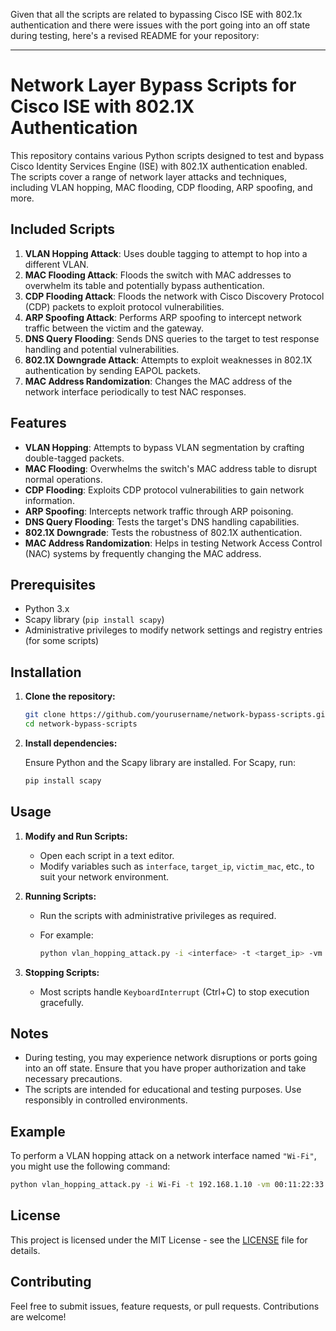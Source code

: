 Given that all the scripts are related to bypassing Cisco ISE with 802.1x authentication and there were issues with the port going into an off state during testing, here's a revised README for your repository:

---

# Network Layer Bypass Scripts for Cisco ISE with 802.1X Authentication

This repository contains various Python scripts designed to test and bypass Cisco Identity Services Engine (ISE) with 802.1X authentication enabled. The scripts cover a range of network layer attacks and techniques, including VLAN hopping, MAC flooding, CDP flooding, ARP spoofing, and more.

## Included Scripts

1. **VLAN Hopping Attack**: Uses double tagging to attempt to hop into a different VLAN.
2. **MAC Flooding Attack**: Floods the switch with MAC addresses to overwhelm its table and potentially bypass authentication.
3. **CDP Flooding Attack**: Floods the network with Cisco Discovery Protocol (CDP) packets to exploit protocol vulnerabilities.
4. **ARP Spoofing Attack**: Performs ARP spoofing to intercept network traffic between the victim and the gateway.
5. **DNS Query Flooding**: Sends DNS queries to the target to test response handling and potential vulnerabilities.
6. **802.1X Downgrade Attack**: Attempts to exploit weaknesses in 802.1X authentication by sending EAPOL packets.
7. **MAC Address Randomization**: Changes the MAC address of the network interface periodically to test NAC responses.

## Features

- **VLAN Hopping**: Attempts to bypass VLAN segmentation by crafting double-tagged packets.
- **MAC Flooding**: Overwhelms the switch's MAC address table to disrupt normal operations.
- **CDP Flooding**: Exploits CDP protocol vulnerabilities to gain network information.
- **ARP Spoofing**: Intercepts network traffic through ARP poisoning.
- **DNS Query Flooding**: Tests the target's DNS handling capabilities.
- **802.1X Downgrade**: Tests the robustness of 802.1X authentication.
- **MAC Address Randomization**: Helps in testing Network Access Control (NAC) systems by frequently changing the MAC address.

## Prerequisites

- Python 3.x
- Scapy library (`pip install scapy`)
- Administrative privileges to modify network settings and registry entries (for some scripts)

## Installation

1. **Clone the repository:**

   ```bash
   git clone https://github.com/yourusername/network-bypass-scripts.git
   cd network-bypass-scripts
   ```

2. **Install dependencies:**

   Ensure Python and the Scapy library are installed. For Scapy, run:

   ```bash
   pip install scapy
   ```

## Usage

1. **Modify and Run Scripts:**

   - Open each script in a text editor.
   - Modify variables such as `interface`, `target_ip`, `victim_mac`, etc., to suit your network environment.

2. **Running Scripts:**

   - Run the scripts with administrative privileges as required.
   - For example:

     ```bash
     python vlan_hopping_attack.py -i <interface> -t <target_ip> -vm <victim_mac> -am <attacker_mac> -ov <outer_vlan> -iv <inner_vlan> -c <count>
     ```

3. **Stopping Scripts:**

   - Most scripts handle `KeyboardInterrupt` (Ctrl+C) to stop execution gracefully.

## Notes

- During testing, you may experience network disruptions or ports going into an off state. Ensure that you have proper authorization and take necessary precautions.
- The scripts are intended for educational and testing purposes. Use responsibly in controlled environments.

## Example

To perform a VLAN hopping attack on a network interface named `"Wi-Fi"`, you might use the following command:

```bash
python vlan_hopping_attack.py -i Wi-Fi -t 192.168.1.10 -vm 00:11:22:33:44:55 -am 66:77:88:99:AA:BB -ov 100 -iv 200 -c 10
```

## License

This project is licensed under the MIT License - see the [LICENSE](LICENSE) file for details.

## Contributing

Feel free to submit issues, feature requests, or pull requests. Contributions are welcome!

